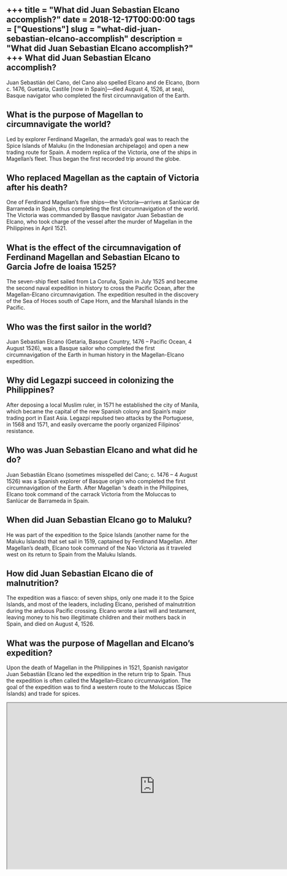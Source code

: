 +++
title = "What did Juan Sebastian Elcano accomplish?"
date = 2018-12-17T00:00:00
tags = ["Questions"]
slug = "what-did-juan-sebastian-elcano-accomplish"
description = "What did Juan Sebastian Elcano accomplish?"
+++
What did Juan Sebastian Elcano accomplish?
------------------------------------------

Juan Sebastián del Cano, del Cano also spelled Elcano and de Elcano, (born c. 1476, Guetaria, Castile \[now in Spain\]—died August 4, 1526, at sea), Basque navigator who completed the first circumnavigation of the Earth.

What is the purpose of Magellan to circumnavigate the world?
------------------------------------------------------------

Led by explorer Ferdinand Magellan, the armada’s goal was to reach the Spice Islands of Maluku (in the Indonesian archipelago) and open a new trading route for Spain. A modern replica of the Victoria, one of the ships in Magellan’s fleet. Thus began the first recorded trip around the globe.

Who replaced Magellan as the captain of Victoria after his death?
-----------------------------------------------------------------

One of Ferdinand Magellan’s five ships—the Victoria—arrives at Sanlúcar de Barrameda in Spain, thus completing the first circumnavigation of the world. The Victoria was commanded by Basque navigator Juan Sebastian de Elcano, who took charge of the vessel after the murder of Magellan in the Philippines in April 1521.

What is the effect of the circumnavigation of Ferdinand Magellan and Sebastian Elcano to Garcia Jofre de loaisa 1525?
---------------------------------------------------------------------------------------------------------------------

The seven-ship fleet sailed from La Coruña, Spain in July 1525 and became the second naval expedition in history to cross the Pacific Ocean, after the Magellan-Elcano circumnavigation. The expedition resulted in the discovery of the Sea of Hoces south of Cape Horn, and the Marshall Islands in the Pacific.

Who was the first sailor in the world?
--------------------------------------

Juan Sebastian Elcano (Getaria, Basque Country, 1476 – Pacific Ocean, 4 August 1526), was a Basque sailor who completed the first circumnavigation of the Earth in human history in the Magellan-Elcano expedition.

Why did Legazpi succeed in colonizing the Philippines?
------------------------------------------------------

After deposing a local Muslim ruler, in 1571 he established the city of Manila, which became the capital of the new Spanish colony and Spain’s major trading port in East Asia. Legazpi repulsed two attacks by the Portuguese, in 1568 and 1571, and easily overcame the poorly organized Filipinos’ resistance.

Who was Juan Sebastian Elcano and what did he do?
-------------------------------------------------

Juan Sebastián Elcano (sometimes misspelled del Cano; c. 1476 – 4 August 1526) was a Spanish explorer of Basque origin who completed the first circumnavigation of the Earth. After Magellan ‘s death in the Philippines, Elcano took command of the carrack Victoria from the Moluccas to Sanlúcar de Barrameda in Spain.

When did Juan Sebastian Elcano go to Maluku?
--------------------------------------------

He was part of the expedition to the Spice Islands (another name for the Maluku Islands) that set sail in 1519, captained by Ferdinand Magellan. After Magellan’s death, Elcano took command of the Nao Victoria as it traveled west on its return to Spain from the Maluku Islands.

How did Juan Sebastian Elcano die of malnutrition?
--------------------------------------------------

The expedition was a fiasco: of seven ships, only one made it to the Spice Islands, and most of the leaders, including Elcano, perished of malnutrition during the arduous Pacific crossing. Elcano wrote a last will and testament, leaving money to his two illegitimate children and their mothers back in Spain, and died on August 4, 1526.

What was the purpose of Magellan and Elcano’s expedition?
---------------------------------------------------------

Upon the death of Magellan in the Philippines in 1521, Spanish navigator Juan Sebastián Elcano led the expedition in the return trip to Spain. Thus the expedition is often called the Magellan–Elcano circumnavigation. The goal of the expedition was to find a western route to the Moluccas (Spice Islands) and trade for spices.

<iframe allow="accelerometer; autoplay; clipboard-write; encrypted-media; gyroscope; picture-in-picture" allowfullscreen="" class="__youtube_prefs__  epyt-is-override  no-lazyload" data-no-lazy="1" data-origheight="433" data-origwidth="770" data-skipgform_ajax_framebjll="" height="433" id="_ytid_72322" loading="lazy" src="https://www.youtube.com/embed/QnVYVjMyFvk?enablejsapi=1&autoplay=0&cc_load_policy=0&cc_lang_pref=&iv_load_policy=1&loop=0&modestbranding=0&rel=1&fs=1&playsinline=0&autohide=2&theme=dark&color=red&controls=1&" title="YouTube player" width="770"></iframe>
